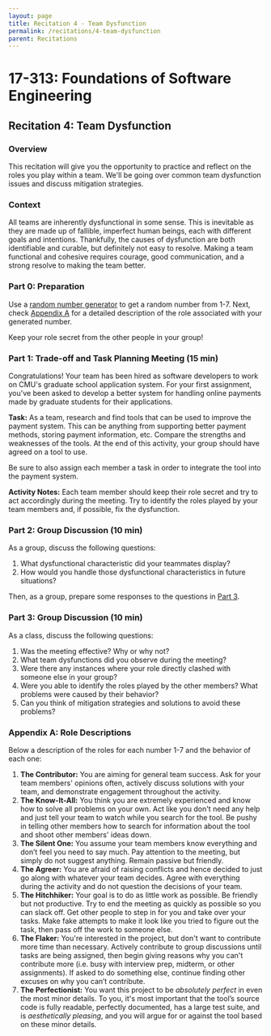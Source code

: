```yaml
---
layout: page
title: Recitation 4 - Team Dysfunction
permalink: /recitations/4-team-dysfunction
parent: Recitations
---
```

 
# 17-313: Foundations of Software Engineering

## Recitation 4: Team Dysfunction
 
### Overview

This recitation will give you the opportunity to practice and reflect on the roles you play within a team. We'll be going over common team dysfunction issues and discuss mitigation strategies.
 
### Context

All teams are inherently dysfunctional in some sense. This is inevitable as they are made up of fallible, imperfect human beings, each with different goals and intentions. Thankfully, the causes of dysfunction are both identifiable and curable, but definitely not easy to resolve. Making a team functional and cohesive requires courage, good communication, and a strong resolve to making the team better.
 
### Part 0: Preparation

Use a [random number generator](https://numbergenerator.org/randomnumbergenerator/1-7) to get a random number from 1-7. Next, check [Appendix A](#appendix-a-role-descriptions) for a detailed description of the role associated with your generated number.
 
Keep your role secret from the other people in your group!
 
### Part 1: Trade-off and Task Planning Meeting (15 min)

Congratulations! Your team has been hired as software developers to work on CMU's graduate school application system. For your first assignment, you've been asked to develop a better system for handling online payments made by graduate students for their applications.

**Task:** As a team, research and find tools that can be used to improve the payment system. This can be anything from supporting better payment methods, storing payment information, etc. Compare the strengths and weaknesses of the tools. At the end of this activity, your group should have agreed on a tool to use. 

Be sure to also assign each member a task in order to integrate the tool into the payment system.

**Activity Notes:** Each team member should keep their role secret and try to act accordingly during the meeting. Try to identify the roles played by your team members and, if possible, fix the dysfunction.

### Part 2: Group Discussion (10 min)

As a group, discuss the following questions:
1. What dysfunctional characteristic did your teammates display? 
2. How would you handle those dysfunctional characteristics in future situations?

Then, as a group, prepare some responses to the questions in [Part 3](#part-3-group-discussion-10-min).

### Part 3: Group Discussion (10 min)

As a class, discuss the following questions: 
1. Was the meeting effective? Why or why not? 
2. What team dysfunctions did you observe during the meeting? 
3. Were there any instances where your role directly clashed with someone else in your group?
4. Were you able to identify the roles played by the other members? What problems were caused by their behavior? 
5. Can you think of mitigation strategies and solutions to avoid these problems?

### Appendix A: Role Descriptions

Below a description of the roles for each number 1-7 and the behavior of each one:
1. **The Contributor:** You are aiming for general team success. Ask for your team members' opinions often, actively discuss solutions with your team, and demonstrate engagement throughout the activity.
2. **The Know-It-All:** You think you are extremely experienced and know how to solve all problems on your own. Act like you don't need any help and just tell your team to watch while you search for the tool. Be pushy in telling other members how to search for information about the tool and shoot other members' ideas down.
3. **The Silent One:** You assume your team members know everything and don’t feel you need to say much. Pay attention to the meeting, but simply do not suggest anything. Remain passive but friendly.
4. **The Agreer:** You are afraid of raising conflicts and hence decided to just go along with whatever your team decides. Agree with everything during the activity and do not question the decisions of your team.
5. **The Hitchhiker:** Your goal is to do as little work as possible. Be friendly but not productive. Try to end the meeting as quickly as possible so you can slack off. Get other people to step in for you and take over your tasks. Make fake attempts to make it look like you tried to figure out the task, then pass off the work to someone else.
6. **The Flaker:** You're interested in the project, but don't want to contribute more time than necessary. Actively contribute to group discussions until tasks are being assigned, then begin giving reasons why you can't contribute more (i.e. busy with interview prep, midterm, or other assignments). If asked to do something else, continue finding other excuses on why you can’t contribute.
7. **The Perfectionist:** You want this project to be *absolutely perfect* in even the most minor details. To you, it's most important that the tool’s source code is fully readable, perfectly documented, has a large test suite, and is *aesthetically pleasing*, and you will argue for or against the tool based on these minor details.

